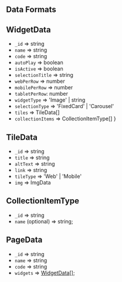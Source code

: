 ## Data Formats

## WidgetData
- `_id` => string
- `name` => string
- `code` => string
- `autoPlay` => boolean
- `isActive` => boolean
- `selectionTitle` => string
- `webPerRow` => number
- `mobilePerRow` => number
- `tabletPerRow`: number
- `widgetType` => 'Image' | string
- `selectionType` => 'FixedCard' | 'Carousel'
- `tiles` =>  TileData[]
- `collectionItems` => CollectionItemType[]
}

## TileData
- `_id` => string
- `title` => string
- `altText` => string
- `link` => string
- `tileType` => 'Web' | 'Mobile'
- `img` => ImgData

## CollectionItemType
- `_id` => string
- `name` (optional) => string;

## PageData
- `_id` => string
- `name` => string
- `code` => string
- `widgets` => [WidgetData](#widgetdata)[];
